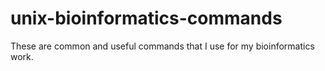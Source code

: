 # unix-bioinformatics-commands
These are common and useful commands that I use for my bioinformatics work.
